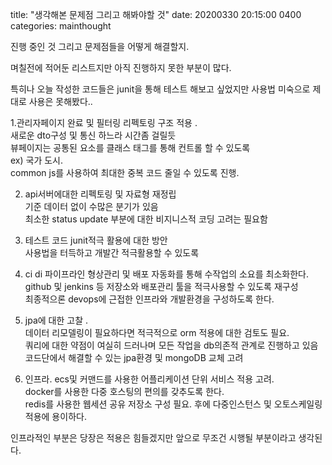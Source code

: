 title: "생각해본 문제점 그리고 해봐야할 것"
date: 20200330 20:15:00 0400
categories: mainthought



진행 중인 것 그리고 문제점들을 어떻게 해결할지.

며칠전에 적어둔 리스트지만 아직 진행하지 못한 부분이 많다.

특히나 오늘 작성한 코드들은 junit을 통해 테스트 해보고 싶었지만 사용법 미숙으로 제대로 사용은 못해봤다..

1.관리자페이지 완료 및 필터링 리펙토링 구조 적용 .<br>
새로운 dto구성 및 통신 하느라 시간좀 걸릴듯 <br>
뷰페이지는 공통된 요소를 클래스 태그를 통해 컨트롤 할 수 있도록 <br>
ex) 국가 도시.<br>
common js를 사용하여 최대한 중복 코드 줄일 수 있도록 진행.<br>



2. api서버에대한 리펙토링 및 자료형 재정립  <br>
기준 데이터 없이 수많은 분기가 있음  <br>
최소한 status update 부분에 대한 비지니스적 코딩 고려는 필요함<br>


3. 테스트 코드 junit적극 활용에 대한 방안<br>
사용법을 터득하고 개발간 적극활용할 수 있도록<br>



4. ci di 파이프라인 형상관리 및 배포 자동화를 통해 수작업의 소요를 최소화한다. <br>
github 및 jenkins 등 저장소와 배포관리 툴을 적극사용할 수 있도록 재구성<br>
최종적으론 devops에 근접한 인프라와 개발환경을 구성하도록 한다.<br>


5. jpa에 대한 고찰 . <br>
데이터 리모델링이 필요하다면 적극적으로 orm 적용에 대한 검토도 필요. <br>
쿼리에 대한 약점이 여실히 드러나며 모든 작업을 db의존적 관계로 진행하고 있음<br>
코드단에서 해결할 수 있는 jpa환경  및 mongoDB 교체 고려<br>


6. 인프라. ecs및 커맨드를 사용한 어플리케이션 단위 서비스 적용 고려.<br>
docker를 사용한 다중 호스팅의 편의를 갖추도록 한다.<br>
redis를 사용한 웹세션 공유 저장소 구성 필요. 후에 다중인스턴스 및 오토스케일링 적용에 용이하다.


인프라적인 부분은 당장은 적용은 힘들겠지만 앞으로 무조건 시행될 부분이라고 생각된다.
